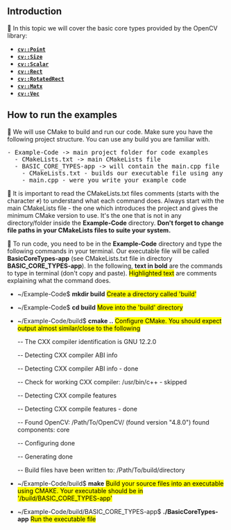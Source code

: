 ## Introduction

:memo: In this topic we will cover the basic core types provided by the OpenCV library:

* <a href = "https://github.com/cv21rgt/OpenCV-CPP-Tutorial/blob/main/1_Basic_Core_Types/1_Point_Data_Type.md">**`cv::Point`**</a>
* <a href = "https://github.com/cv21rgt/OpenCV-CPP-Tutorial/blob/main/1_Basic_Core_Types/2_Size_Data_Type.md">**`cv::Size`**</a>
* <a href = "https://github.com/cv21rgt/OpenCV-CPP-Tutorial/blob/main/1_Basic_Core_Types/3_Scalar_Data_Type.md">**`cv::Scalar`**</a>
* <a href = "https://github.com/cv21rgt/OpenCV-CPP-Tutorial/blob/main/1_Basic_Core_Types/4_Rect_Data_Type.md">**`cv::Rect`**</a>
* <a href = "https://github.com/cv21rgt/OpenCV-CPP-Tutorial/blob/main/1_Basic_Core_Types/5_RotatedRectangle_Data_Type.md">**`cv::RotatedRect`**</a>
* <a href = "https://github.com/cv21rgt/OpenCV-CPP-Tutorial/blob/main/1_Basic_Core_Types/6_Fixed_Matrix_Data_Type.md">**`cv::Matx`**</a>
* <a href = "https://github.com/cv21rgt/OpenCV-CPP-Tutorial/blob/main/1_Basic_Core_Types/7_Vector_Data_Type.md">**`cv::Vec`**</a>

## How to run the examples

:memo: We will use CMake to build and run our code. Make sure you have the following project structure. You can use any build you are familiar with.

<div class="highlight-default notranslate"><div class="highlight"><pre><span></span><span class="o">-</span> <span class="n">Example-Code -> main project folder for code examples</span>
  <span class="o">-</span> <span class="n">CMakeLists</span><span class="o">.</span><span class="n">txt -> main CMakeLists file</span>
  <span class="o">-</span> <span class="n">BASIC_CORE_TYPES-app -> will contain the main.cpp file</span>
    <span class="o">-</span> <span class="n">CMakeLists</span><span class="o">.</span><span class="n">txt - builds our executable file using any external libraries e.g OpenCV</span>
    <span class="o">-</span> <span class="n">main</span><span class="o">.</span><span class="n">cpp - were you write your example code </span>
</pre></div>
</div>

:memo: It is important to read the CMakeLists.txt files comments (starts with the character `#`) to understand what each command does. Always start with the main CMakeLists file - the one which introduces the project and gives the minimum CMake version to use. It's the one that is not in any directory/folder inside the **Example-Code** directory. **Don't forget to change file paths in your CMakeLists files to suite your system.**

:memo: To run code, you need to be in the **Example-Code** directory and type the following commands in your terminal. Our executable file will be called **BasicCoreTypes-app** (see CMakeLists.txt file in directory **BASIC_CORE_TYPES-app**). In the following, **text in bold** are the commands to type in terminal (don't copy and paste). <mark>Highlighted text</mark> are comments explaining what the command does.


* ~/Example-Code$ **mkdir build**  <mark>Create a directory called 'build'</mark>

* ~/Example-Code$ **cd build** <mark>Move into the 'build' directory</mark>

* ~/Example-Code/build$ **cmake ..** <mark>Configure CMake. You should expect output almost similar/close to the following</mark>

    -- The CXX compiler identification is GNU 12.2.0

    -- Detecting CXX compiler ABI info

    -- Detecting CXX compiler ABI info - done

    -- Check for working CXX compiler: /usr/bin/c++ - skipped

    -- Detecting CXX compile features

    -- Detecting CXX compile features - done

    -- Found OpenCV: /Path/To/OpenCV/ (found version "4.8.0") found components: core 

    -- Configuring done

    -- Generating done
    
    -- Build files have been written to: /Path/To/build/directory

* ~/Example-Code/build$ **make** <mark>Build your source files into an executable using CMAKE. Your executable should be in '/build/BASIC_CORE_TYPES-app'</mark>

* ~/Example-Code/build/BASIC_CORE_TYPES-app$ **./BasicCoreTypes-app** <mark>Run the executable file</mark>